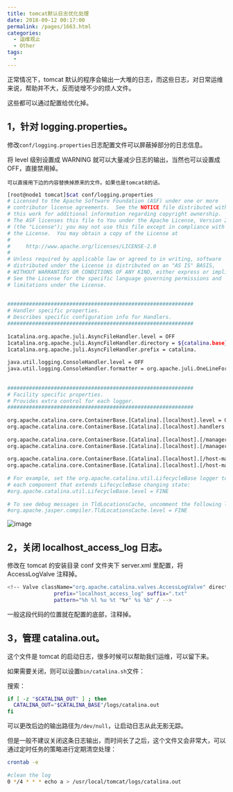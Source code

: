 ```yaml
---
title: tomcat默认日志优化处理
date: 2018-09-12 00:17:00
permalink: /pages/1663.html
categories:
  - 运维观止
  - Other
tags:
  - 
---
```


正常情况下，tomcat 默认的程序会输出一大堆的日志，而这些日志，对日常运维来说，帮助并不大，反而徒增不少的烦人文件。



这些都可以通过配置给优化掉。



## 1，针对 logging.properties。



修改`conf/logging.properties`日志配置文件可以屏蔽掉部分的日志信息。



将 level 级别设置成 WARNING 就可以大量减少日志的输出，当然也可以设置成 OFF，直接禁用掉。



```
可以直接用下边的内容替换掉原来的文件。如果也是tomcat8的话。
```



```sh
[root@node1 tomcat]$cat conf/logging.properties
# Licensed to the Apache Software Foundation (ASF) under one or more
# contributor license agreements.  See the NOTICE file distributed with
# this work for additional information regarding copyright ownership.
# The ASF licenses this file to You under the Apache License, Version 2.0
# (the "License"); you may not use this file except in compliance with
# the License.  You may obtain a copy of the License at
#
#     http://www.apache.org/licenses/LICENSE-2.0
#
# Unless required by applicable law or agreed to in writing, software
# distributed under the License is distributed on an "AS IS" BASIS,
# WITHOUT WARRANTIES OR CONDITIONS OF ANY KIND, either express or implied.
# See the License for the specific language governing permissions and
# limitations under the License.
 
 
############################################################
# Handler specific properties.
# Describes specific configuration info for Handlers.
############################################################
 
1catalina.org.apache.juli.AsyncFileHandler.level = OFF
1catalina.org.apache.juli.AsyncFileHandler.directory = ${catalina.base}/logs
1catalina.org.apache.juli.AsyncFileHandler.prefix = catalina.
 
java.util.logging.ConsoleHandler.level = OFF
java.util.logging.ConsoleHandler.formatter = org.apache.juli.OneLineFormatter
 
 
############################################################
# Facility specific properties.
# Provides extra control for each logger.
############################################################
 
org.apache.catalina.core.ContainerBase.[Catalina].[localhost].level = OFF
org.apache.catalina.core.ContainerBase.[Catalina].[localhost].handlers = 2localhost.org.apache.juli.AsyncFileHandler
 
org.apache.catalina.core.ContainerBase.[Catalina].[localhost].[/manager].level = OFF
org.apache.catalina.core.ContainerBase.[Catalina].[localhost].[/manager].handlers = 3manager.org.apache.juli.AsyncFileHandler
 
org.apache.catalina.core.ContainerBase.[Catalina].[localhost].[/host-manager].level = OFF
org.apache.catalina.core.ContainerBase.[Catalina].[localhost].[/host-manager].handlers = 4host-manager.org.apache.juli.AsyncFileHandler
 
# For example, set the org.apache.catalina.util.LifecycleBase logger to log
# each component that extends LifecycleBase changing state:
#org.apache.catalina.util.LifecycleBase.level = FINE
 
# To see debug messages in TldLocationsCache, uncomment the following line:
#org.apache.jasper.compiler.TldLocationsCache.level = FINE
```





![image](http://t.eryajf.net/imgs/2021/09/57abd01725ac22fb.jpg)





## 2，关闭 localhost_access_log 日志。



修改在 tomcat 的安装目录 conf 文件夹下 server.xml 里配置，将 AccessLogValve 注释掉。



```sh
<!-- Valve className="org.apache.catalina.valves.AccessLogValve" directory="logs"
               prefix="localhost_access_log" suffix=".txt"
               pattern="%h %l %u %t "%r" %s %b" / -->
```



一般这段代码的位置就在配置的底部，注释掉。



## 3，管理 catalina.out。



这个文件是 tomcat 的启动日志，很多时候可以帮助我们运维，可以留下来。



如果需要关闭，则可以设置`bin/catalina.sh`文件：



搜索：



```sh
if [ -z "$CATALINA_OUT" ] ; then
  CATALINA_OUT="$CATALINA_BASE"/logs/catalina.out
fi
```



可以更改后边的输出路径为`/dev/null`，让启动日志从此无影无踪。



但是一般不建议关闭这条日志输出，而时间长了之后，这个文件又会非常大，可以通过定时任务的策略进行定期清空处理：



```sh
crontab -e
 
#clean the log
0 */4 * * * echo a > /usr/local/tomcat/logs/catalina.out
```
